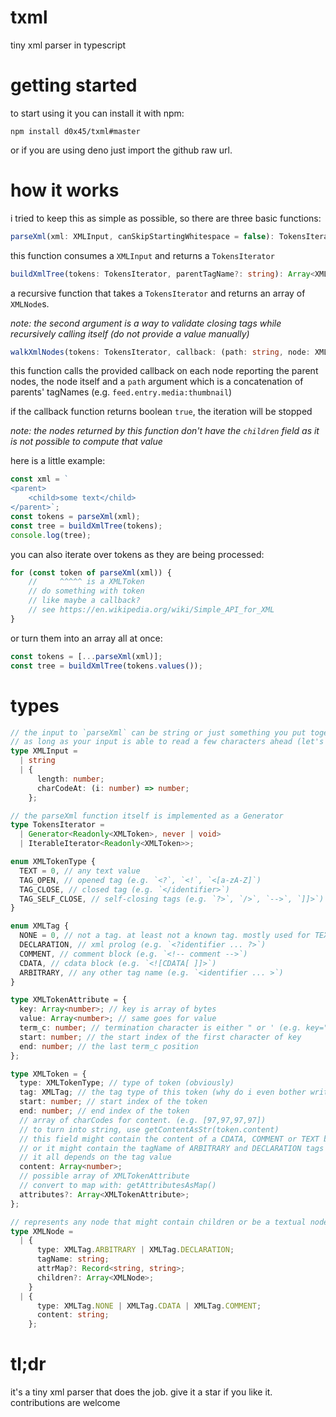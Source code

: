 # txml
tiny xml parser in typescript


# getting started
to start using it you can install it with npm:

```npm install d0x45/txml#master```

or if you are using deno just import the github raw url.

# how it works
i tried to keep this as simple as possible, so there are three basic functions:
```ts
parseXml(xml: XMLInput, canSkipStartingWhitespace = false): TokensIterator
```
this function consumes a `XMLInput` and returns a `TokensIterator`

```ts
buildXmlTree(tokens: TokensIterator, parentTagName?: string): Array<XMLNode>
```
a recursive function that takes a `TokensIterator` and returns an array of `XMLNode`s.

*note: the second argument is a way to validate closing tags while recursively calling itself (do not provide a value manually)*

```ts
walkXmlNodes(tokens: TokensIterator, callback: (path: string, node: XMLNode, parents: Array<XMLNode>) => void | true)
```
this function calls the provided callback on each node reporting the parent nodes, the node itself and a `path` argument which is a concatenation of parents' tagNames (e.g. `feed.entry.media:thumbnail`)

if the callback function returns boolean `true`, the iteration will be stopped

*note: the nodes returned by this function don't have the `children` field as it is not possible to compute that value*

here is a little example:
```js
const xml = `
<parent>
    <child>some text</child>
</parent>`;
const tokens = parseXml(xml);
const tree = buildXmlTree(tokens);
console.log(tree);
```

you can also iterate over tokens as they are being processed:
```js
for (const token of parseXml(xml)) {
    //     ^^^^^ is a XMLToken
    // do something with token
    // like maybe a callback?
    // see https://en.wikipedia.org/wiki/Simple_API_for_XML
}
```
or turn them into an array all at once:
```ts
const tokens = [...parseXml(xml)];
const tree = buildXmlTree(tokens.values());
```

# types

```ts
// the input to `parseXml` can be string or just something you put together to read from another buffer.
// as long as your input is able to read a few characters ahead (let's say like 5 or 6) it does the job.
type XMLInput =
  | string
  | {
      length: number;
      charCodeAt: (i: number) => number;
    };

// the parseXml function itself is implemented as a Generator
type TokensIterator =
  | Generator<Readonly<XMLToken>, never | void>
  | IterableIterator<Readonly<XMLToken>>;

enum XMLTokenType {
  TEXT = 0, // any text value
  TAG_OPEN, // opened tag (e.g. `<?`, `<!`, `<[a-zA-Z]`)
  TAG_CLOSE, // closed tag (e.g. `</identifier>`)
  TAG_SELF_CLOSE, // self-closing tags (e.g. `?>`, `/>`, `-->`, `]]>`)
}

enum XMLTag {
  NONE = 0, // not a tag. at least not a known tag. mostly used for TEXT
  DECLARATION, // xml prolog (e.g. `<?identifier ... ?>`)
  COMMENT, // comment block (e.g. `<!-- comment -->`)
  CDATA, // cdata block (e.g. `<![CDATA[ ]]>`)
  ARBITRARY, // any other tag name (e.g. `<identifier ... >`)
}

type XMLTokenAttribute = {
  key: Array<number>; // key is array of bytes
  value: Array<number>; // same goes for value
  term_c: number; // termination character is either " or ' (e.g. key="value")
  start: number; // the start index of the first character of key
  end: number; // the last term_c position
};

type XMLToken = {
  type: XMLTokenType; // type of token (obviously)
  tag: XMLTag; // the tag type of this token (why do i even bother writing this?)
  start: number; // start index of the token
  end: number; // end index of the token
  // array of charCodes for content. (e.g. [97,97,97,97])
  // to turn into string, use getContentAsStr(token.content)
  // this field might contain the content of a CDATA, COMMENT or TEXT block,
  // or it might contain the tagName of ARBITRARY and DECLARATION tags
  // it all depends on the tag value
  content: Array<number>;
  // possible array of XMLTokenAttribute
  // convert to map with: getAttributesAsMap()
  attributes?: Array<XMLTokenAttribute>;
};

// represents any node that might contain children or be a textual node
type XMLNode =
  | {
      type: XMLTag.ARBITRARY | XMLTag.DECLARATION;
      tagName: string;
      attrMap?: Record<string, string>;
      children?: Array<XMLNode>;
    }
  | {
      type: XMLTag.NONE | XMLTag.CDATA | XMLTag.COMMENT;
      content: string;
    };
```

# tl;dr
it's a tiny xml parser that does the job.
give it a star if you like it.
contributions are welcome
